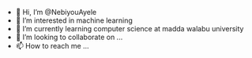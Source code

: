 - 👋 Hi, I’m @NebiyouAyele
- 👀 I’m interested in machine learning 
- 🌱 I’m currently learning computer science at madda walabu university 
- 💞️ I’m looking to collaborate on ...
- 📫 How to reach me ...

<!---
NebiyouAyele/NebiyouAyele is a ✨ special ✨ repository because its `README.md` (this file) appears on your GitHub profile.
You can click the Preview link to take a look at your changes.
--->
